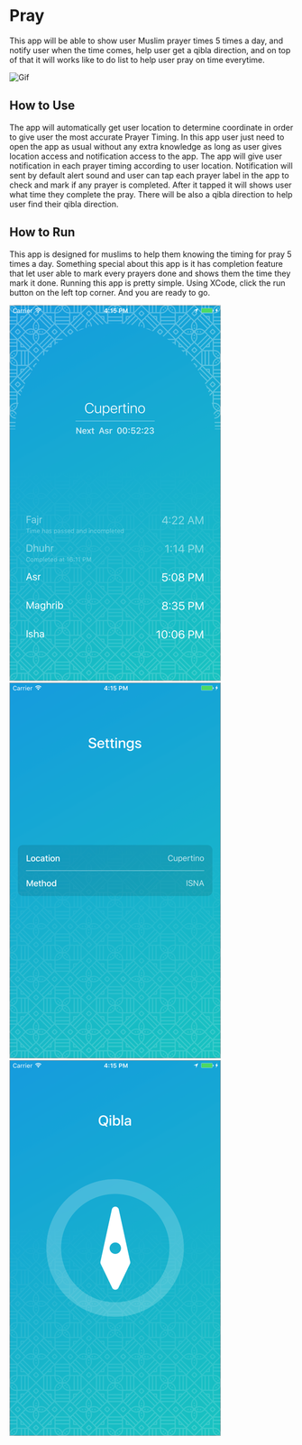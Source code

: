 # Pray

This app will be able to show user Muslim prayer times 5 times a day, and notify user when the time comes, help user get a qibla direction, and on top of that it will works like to do list to help user pray on time everytime.

![Gif](https://media.giphy.com/media/VrHTMbMzUD0Q/giphy.gif)
<br/>

## How to Use
The app will automatically get user location to determine coordinate in order to give user the most accurate Prayer Timing. In this app user just need to open the app as usual without any extra knowledge as long as user gives location access and notification access to the app.
The app will give user notification in each prayer timing according to user location. Notification will sent by default alert sound and user can tap each prayer label in the app to check and mark if any prayer is completed. After it tapped it will shows user what time they complete the pray.
There will be also a qibla direction to help user find their qibla direction.

## How to Run
This app is designed for muslims to help them knowing the timing for pray 5 times a day. Something special about this app is it has completion feature that let user able to mark every prayers done and shows them the time they mark it done. Running this app is pretty simple. Using XCode, click the run button on the left top corner. And you are ready to go.

![Screenshot](/Screenshot/image0.png)
<br/>
![Screenshot](/Screenshot/image1.png)
<br/>
![Screenshot](/Screenshot/image2.png)
